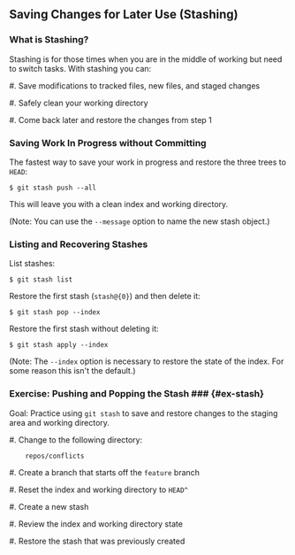 Saving Changes for Later Use (Stashing)
---------------------------------------

### What is Stashing? ###

Stashing is for those times when you are in the middle of working but
need to switch tasks.  With stashing you can:

  #. Save modifications to tracked files, new files, and staged
     changes

  #. Safely clean your working directory

  #. Come back later and restore the changes from step 1

### Saving Work In Progress without Committing ###

The fastest way to save your work in progress and restore the three
trees to `HEAD`:

    $ git stash push --all

This will leave you with a clean index and working directory.

(Note: You can use the `--message` option to name the new stash object.)

### Listing and Recovering Stashes ###

List stashes:

    $ git stash list

Restore the first stash (`stash@{0}`) and then delete it:

    $ git stash pop --index

Restore the first stash without deleting it:

    $ git stash apply --index

(Note: The `--index` option is necessary to restore the state of the
index.  For some reason this isn't the default.)

### Exercise: Pushing and Popping the Stash ### {#ex-stash}

<div class="notes">

Goal: Practice using `git stash` to save and restore changes to the
staging area and working directory.

</div>

  #. Change to the following directory:

        repos/conflicts

  #. Create a branch that starts off the `feature` branch

  #. Reset the index and working directory to `HEAD^`

  #. Create a new stash

  #. Review the index and working directory state

  #. Restore the stash that was previously created
